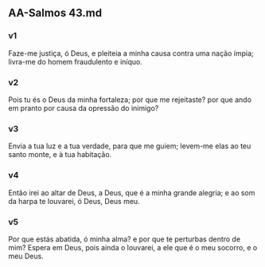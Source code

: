 ## AA-Salmos 43.md
### v1
 Faze-me justiça, ó Deus, e pleiteia a minha causa contra uma nação ímpia; livra-me do homem fraudulento e iníquo.
### v2
 Pois tu és o Deus da minha fortaleza; por que me rejeitaste? por que ando em pranto por causa da opressão do inimigo?
### v3
 Envia a tua luz e a tua verdade, para que me guiem; levem-me elas ao teu santo monte, e à tua habitação.
### v4
 Então irei ao altar de Deus, a Deus, que é a minha grande alegria; e ao som da harpa te louvarei, ó Deus, Deus meu.
### v5
 Por que estás abatida, ó minha alma? e por que te perturbas dentro de mim? Espera em Deus, pois ainda o louvarei, a ele que é o meu socorro, e o meu Deus.
